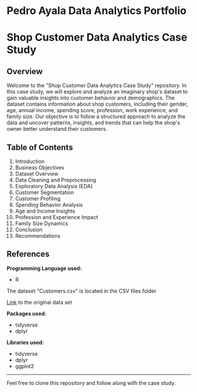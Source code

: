 # Pedro Ayala Data Analytics Portfolio

# Shop Customer Data Analytics Case Study

## Overview

Welcome to the "Shop Customer Data Analytics Case Study" repository. In this case study, we will explore and analyze an imaginary shop's dataset to gain valuable insights into customer behavior and demographics. The dataset contains information about shop customers, including their gender, age, annual income, spending score, profession, work experience, and family size. Our objective is to follow a structured approach to analyze the data and uncover patterns, insights, and trends that can help the shop's owner better understand their customers.
  
## Table of Contents

1. Introduction
2. Business Objectives
3. Dataset Overview
4. Data Cleaning and Preprocessing
5. Exploratory Data Analysis (EDA)
6. Customer Segmentation
7. Customer Profiling
8. Spending Behavior Analysis
9. Age and Income Insights
10. Profession and Experience Impact
11. Family Size Dynamics
12. Conclusion
13. Recommendations

## References

**Programming Language used:**
  - R

The dataset "Customers.csv" is located in the CSV files folder

[Link](https://www.kaggle.com/datasets/datascientistanna/customers-dataset) to the original data set

**Packages used:**
  - tidyverse
  - dplyr

**Libraries used:**
  - tidyverse
  - dplyr
  - ggplot2

---

Feel free to clone this repository and follow along with the case study.
